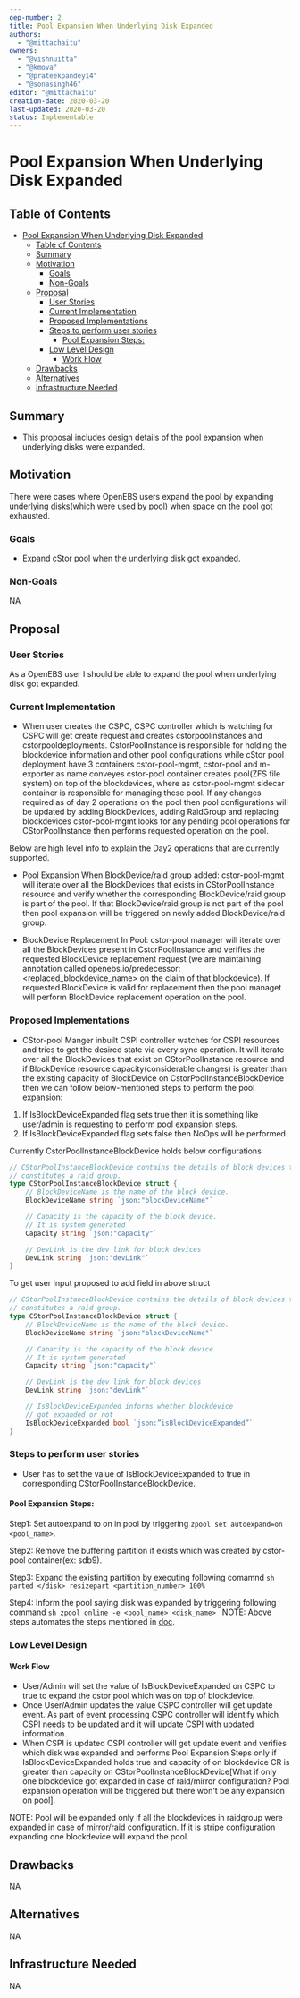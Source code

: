 ```yaml
---
oep-number: 2
title: Pool Expansion When Underlying Disk Expanded
authors:
  - "@mittachaitu"
owners:
  - "@vishnuitta"
  - "@kmova"
  - "@prateekpandey14"
  - "@sonasingh46"
editor: "@mittachaitu"
creation-date: 2020-03-20
last-updated: 2020-03-20
status: Implementable
---
```


# Pool Expansion When Underlying Disk Expanded

## Table of Contents

- [Pool Expansion When Underlying Disk Expanded](#pool-expansion-when-underlying-disk-expanded)
	- [Table of Contents](#table-of-contents)
	- [Summary](#summary)
	- [Motivation](#motivation)
		- [Goals](#goals)
		- [Non-Goals](#non-goals)
	- [Proposal](#proposal)
		- [User Stories](#user-stories)
		- [Current Implementation](#current-implementation)
		- [Proposed Implementations](#proposed-implementations)
		- [Steps to perform user stories](#steps-to-perform-user-stories)
			- [Pool Expansion Steps:](#pool-expansion-steps)
		- [Low Level Design](#low-level-design)
			- [Work Flow](#work-flow)
	- [Drawbacks](#drawbacks)
	- [Alternatives](#alternatives)
	- [Infrastructure Needed](#infrastructure-needed)

## Summary

- This proposal includes design details of the pool expansion when underlying disks were expanded.

## Motivation

There were cases where OpenEBS users expand the pool by expanding underlying disks(which were used by pool) when space on the pool got exhausted.

### Goals

- Expand cStor pool when the underlying disk got expanded.

### Non-Goals

NA

## Proposal

### User Stories

As a OpenEBS user I should be able to expand the pool when underlying disk got expanded.

### Current Implementation

- When user creates the CSPC, CSPC controller which is watching for CSPC will get create request and creates cstorpoolinstances and cstorpooldeployments. CstorPoolInstance is responsible for holding the blockdevice information and other pool configurations while cStor pool deployment have 3 containers cstor-pool-mgmt, cstor-pool and m-exporter as name conveyes cstor-pool container creates pool(ZFS file system) on top of the blockdevices, where as cstor-pool-mgmt sidecar container is responsible for managing these pool. If any changes required as of day 2 operations on the pool then pool configurations will be updated by adding BlockDevices, adding RaidGroup and replacing blockdevices cstor-pool-mgmt looks for any pending pool operations for CStorPoolInstance then performs requested operation on the pool.

Below are high level info to explain the Day2 operations that are currently supported.

- Pool Expansion When BlockDevice/raid group added:
	cstor-pool-mgmt will iterate over all the BlockDevices that exists in CStorPoolInstance resource and verify whether the corresponding BlockDevice/raid group is part of the pool. If that BlockDevice/raid group is not part of the pool then pool expansion will be triggered on newly added BlockDevice/raid group.

- BlockDevice Replacement In Pool:
    cstor-pool manager will iterate over all the BlockDevices present in CstorPoolInstance and verifies the requested BlockDevice replacement request (we are maintaining annotation called openebs.io/predecessor: <replaced_blockdevice_name> on the claim of that blockdevice). If requested BlockDevice is valid for replacement then the pool managet will perform BlockDevice replacement operation on the pool.

### Proposed Implementations

- CStor-pool Manger inbuilt CSPI controller watches for CSPI resources and tries to get the desired state via every sync operation. It will iterate over all the BlockDevices that exist on CStorPoolInstance resource and if BlockDevice resource capacity(considerable changes) is greater than the existing capacity of BlockDevice on CstorPoolInstanceBlockDevice then we can follow below-mentioned steps to perform the pool expansion:
1. If IsBlockDeviceExpanded flag sets true then it is something like user/admin is requesting to perform pool expansion steps.
2. If IsBlockDeviceExpanded flag sets false then NoOps will be performed.

Currently CstorPoolInstanceBlockDevice holds below configurations 
```go
// CStorPoolInstanceBlockDevice contains the details of block devices that
// constitutes a raid group.
type CStorPoolInstanceBlockDevice struct {
	// BlockDeviceName is the name of the block device.
	BlockDeviceName string `json:"blockDeviceName"`

	// Capacity is the capacity of the block device.
	// It is system generated
	Capacity string `json:"capacity"`

	// DevLink is the dev link for block devices
	DevLink string `json:"devLink"`
}
```

To get user Input proposed to add field in above struct

```go
// CStorPoolInstanceBlockDevice contains the details of block devices that
// constitutes a raid group.
type CStorPoolInstanceBlockDevice struct {
	// BlockDeviceName is the name of the block device.
	BlockDeviceName string `json:"blockDeviceName"`

	// Capacity is the capacity of the block device.
	// It is system generated
	Capacity string `json:"capacity"`

	// DevLink is the dev link for block devices
	DevLink string `json:"devLink"`

	// IsBlockDeviceExpanded informs whether blockdevice 
	// got expanded or not
	IsBlockDeviceExpanded bool `json:”isBlockDeviceExpanded”`
}
```

### Steps to perform user stories
- User has to set the value of IsBlockDeviceExpanded to true in corresponding CStorPoolInstanceBlockDevice.

#### Pool Expansion Steps:

Step1: Set autoexpand to on in pool by triggering `zpool set autoexpand=on <pool_name>`.

Step2: Remove the buffering partition if exists which was created by cstor-pool container(ex: sdb9).

Step3: Expand the existing partition by executing following comamnd
       ```sh
       parted </disk> resizepart <partition_number> 100%
       ```

Step4: Inform the pool saying disk was expanded by triggering following command
       ```sh
       zpool online -e <pool_name> <disk_name>
       ```
NOTE: Above steps automates the steps mentioned in [doc](https://github.com/openebs/openebs-docs/blob/day_2_ops/docs/resize-single-disk-pool.md).

### Low Level Design

#### Work Flow

- User/Admin will set the value of IsBlockDeviceExpanded on CSPC to true to expand the cstor pool which was on top of blockdevice.
- Once User/Admin updates the value CSPC controller will get update event. As part of event processing CSPC controller will identify which  CSPI needs to be updated and it will update CSPI with updated information.
- When CSPI is updated CSPI controller will get update event and verifies which disk was expanded and performs Pool Expansion Steps only if IsBlockDeviceExpanded holds true and capacity of on blockdevice CR is greater than capacity on CStorPoolInstanceBlockDevice[What if only one blockdevice got expanded in case of raid/mirror configuration? Pool expansion operation will be triggered but there won't be any expansion on pool].

NOTE: Pool will be expanded only if all the blockdevices in raidgroup were expanded in case of mirror/raid configuration. If it is stripe configuration expanding one blockdevice will expand the pool.

## Drawbacks

NA

## Alternatives

NA

## Infrastructure Needed

NA
